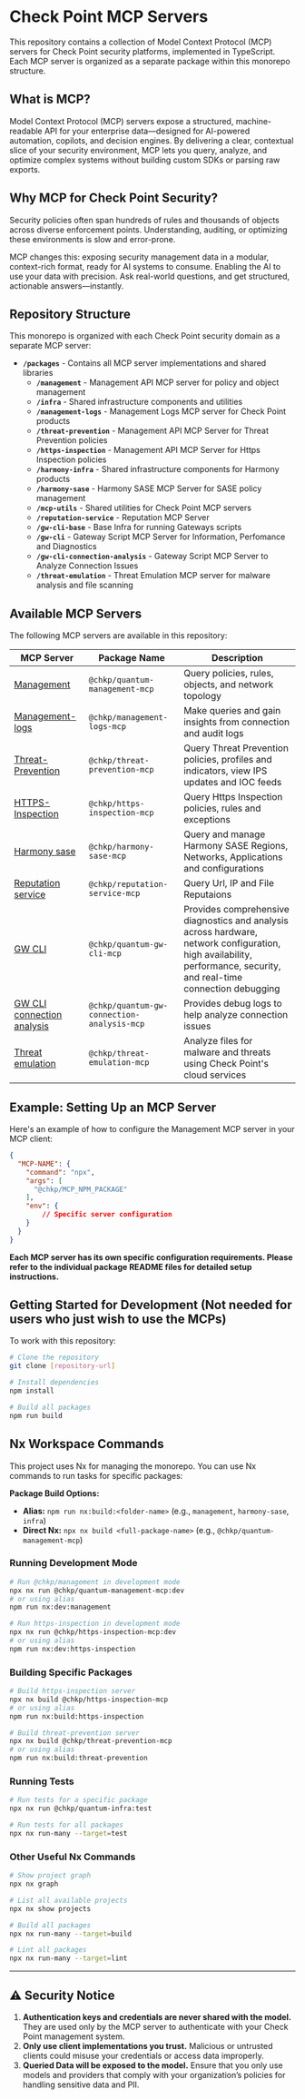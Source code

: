 # Check Point MCP Servers

This repository contains a collection of Model Context Protocol (MCP) servers for Check Point security platforms, implemented in TypeScript. Each MCP server is organized as a separate package within this monorepo structure.

## What is MCP?

Model Context Protocol (MCP) servers expose a structured, machine-readable API for your enterprise data—designed for AI-powered automation, copilots, and decision engines. By delivering a clear, contextual slice of your security environment, MCP lets you query, analyze, and optimize complex systems without building custom SDKs or parsing raw exports.

## Why MCP for Check Point Security?
 
Security policies often span hundreds of rules and thousands of objects across diverse enforcement points. Understanding, auditing, or optimizing these environments is slow and error-prone. 

MCP changes this: exposing security management data in a modular, context-rich format, ready for AI systems to consume. Enabling the AI to use your data with precision. Ask real-world questions, and get structured, actionable answers—instantly.

## Repository Structure

This monorepo is organized with each Check Point security domain as a separate MCP server:

- **`/packages`** - Contains all MCP server implementations and shared libraries
  - **`/management`** - Management API MCP server for policy and object management
  - **`/infra`** - Shared infrastructure components and utilities
  - **`/management-logs`** - Management Logs MCP server for Check Point products
  - **`/threat-prevention`** - Management API MCP Server for Threat Prevention policies
  - **`/https-inspection`** - Management API MCP Server for Https Inspection policies
  - **`/harmony-infra`** - Shared infrastructure components for Harmony products
  - **`/harmony-sase`** - Harmony SASE MCP Server for SASE policy management
  - **`/mcp-utils`** - Shared utilities for Check Point MCP servers
  - **`/reputation-service`** - Reputation MCP Server 
  - **`/gw-cli-base`** - Base Infra for running Gateways scripts
  - **`/gw-cli`** - Gateway Script MCP Server for Information, Perfomance and Diagnostics
  - **`/gw-cli-connection-analysis`** - Gateway Script MCP Server to Analyze Connection Issues
  - **`/threat-emulation`** - Threat Emulation MCP server for malware analysis and file scanning

## Available MCP Servers

The following MCP servers are available in this repository:

| MCP Server | Package Name | Description |
|------------|--------------|-------------|
| [Management](./packages/management/) | `@chkp/quantum-management-mcp` | Query policies, rules, objects, and network topology |
| [Management-logs](./packages/management-logs/) | `@chkp/management-logs-mcp` | Make queries and gain insights from connection and audit logs |
| [Threat-Prevention](./packages/threat-prevention/) | `@chkp/threat-prevention-mcp` | Query Threat Prevention policies, profiles and indicators, view IPS updates and IOC feeds |
| [HTTPS-Inspection](./packages/https-inspection/) | `@chkp/https-inspection-mcp` | Query Https Inspection policies, rules and exceptions |
| [Harmony sase](./packages/harmony-sase/) | `@chkp/harmony-sase-mcp` | Query and manage Harmony SASE Regions, Networks, Applications and configurations |
| [Reputation service](./packages/reputation-service/) | `@chkp/reputation-service-mcp` | Query Url, IP and File Reputaions |
| [GW CLI](./packages/gw-cli/) | `@chkp/quantum-gw-cli-mcp` | Provides comprehensive diagnostics and analysis across hardware, network configuration, high availability, performance, security, and real-time connection debugging |
| [GW CLI connection analysis](./packages/gw-cli-connection-analysis/) | `@chkp/quantum-gw-connection-analysis-mcp` | Provides debug logs to help analyze connection issues |
| [Threat emulation](./packages/threat-emulation/) | `@chkp/threat-emulation-mcp` | Analyze files for malware and threats using Check Point's cloud services |


## Example: Setting Up an MCP Server

Here's an example of how to configure the Management MCP server in your MCP client:

```json
{
  "MCP-NAME": {
    "command": "npx",
    "args": [
      "@chkp/MCP_NPM_PACKAGE"
    ],
    "env": {
        // Specific server configuration 
    }
  }
}
```

__Each MCP server has its own specific configuration requirements. Please refer to the individual package README files for detailed setup instructions.__

## Getting Started for Development (Not needed for users who just wish to use the MCPs)

To work with this repository:

```bash
# Clone the repository
git clone [repository-url]

# Install dependencies
npm install

# Build all packages
npm run build
```

## Nx Workspace Commands

This project uses Nx for managing the monorepo. You can use Nx commands to run tasks for specific packages:

**Package Build Options:**
- **Alias:** `npm run nx:build:<folder-name>` (e.g., `management`, `harmony-sase`, `infra`)
- **Direct Nx:** `npx nx build <full-package-name>` (e.g., `@chkp/quantum-management-mcp`)

### Running Development Mode
```bash
# Run @chkp/management in development mode
npx nx run @chkp/quantum-management-mcp:dev
# or using alias
npm run nx:dev:management

# Run https-inspection in development mode
npx nx run @chkp/https-inspection-mcp:dev
# or using alias
npm run nx:dev:https-inspection
```

### Building Specific Packages
```bash
# Build https-inspection server
npx nx build @chkp/https-inspection-mcp
# or using alias
npm run nx:build:https-inspection

# Build threat-prevention server
npx nx build @chkp/threat-prevention-mcp
# or using alias
npm run nx:build:threat-prevention
```

### Running Tests
```bash
# Run tests for a specific package
npx nx run @chkp/quantum-infra:test

# Run tests for all packages
npx nx run-many --target=test
```

### Other Useful Nx Commands
```bash
# Show project graph
npx nx graph

# List all available projects
npx nx show projects

# Build all packages
npx nx run-many --target=build

# Lint all packages
npx nx run-many --target=lint
```

---

## ⚠️ Security Notice

1. **Authentication keys and credentials are never shared with the model.** They are used only by the MCP server to authenticate with your Check Point management system.  
2. **Only use client implementations you trust.** Malicious or untrusted clients could misuse your credentials or access data improperly.  
3. **Queried Data will be exposed to the model.** Ensure that you only use models and providers that comply with your organization’s policies for handling sensitive data and PII.
